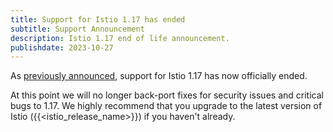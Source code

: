 ```yaml
---
title: Support for Istio 1.17 has ended
subtitle: Support Announcement
description: Istio 1.17 end of life announcement.
publishdate: 2023-10-27
---
```


As [previously announced](/news/support/announcing-1.17-eol/), support for Istio 1.17 has now officially ended.

At this point we will no longer back-port fixes for security issues and critical bugs to 1.17. We highly recommend that you upgrade to the latest version of Istio ({{<istio_release_name>}}) if you haven't already.
